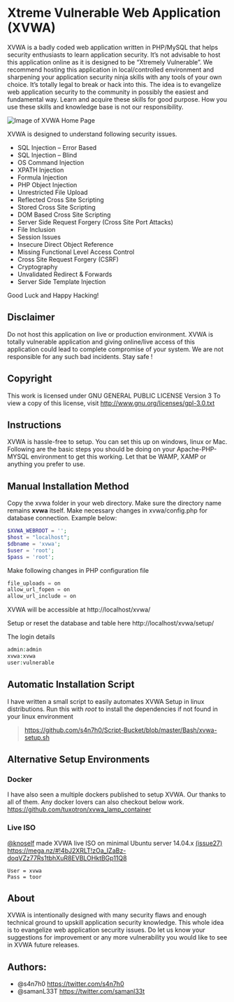 Xtreme Vulnerable Web Application (XVWA) 
=========================================
XVWA is a badly coded web application written in PHP/MySQL that helps security enthusiasts to learn application security.  It’s not advisable to host this application online as it is designed to be “Xtremely Vulnerable”. We recommend hosting this application in local/controlled environment and sharpening your application security ninja skills with any tools of your own choice. It’s totally legal to break or hack into this. The idea is to evangelize web application security to the community in possibly the easiest and fundamental way. Learn and acquire these skills for good purpose. How you use these skills and knowledge base is not our responsibility. 


![Image of XVWA Home Page](https://pbs.twimg.com/media/CWsFq1SVEAACsCh.png) 


XVWA is designed to understand following security issues. 

+ SQL Injection – Error Based 
+ SQL Injection – Blind
+ OS Command Injection
+ XPATH Injection 
+ Formula Injection
+ PHP Object Injection 
+ Unrestricted File Upload
+ Reflected Cross Site Scripting 
+ Stored Cross Site Scripting 
+ DOM Based Cross Site Scripting 
+ Server Side Request Forgery (Cross Site Port Attacks) 
+ File Inclusion 
+ Session Issues 
+ Insecure Direct Object Reference 
+ Missing Functional Level Access Control 
+ Cross Site Request Forgery (CSRF)
+ Cryptography 
+ Unvalidated Redirect & Forwards
+ Server Side Template Injection

Good Luck and Happy Hacking!

## Disclaimer 

Do not host this application on live or production environment. XVWA is totally vulnerable application and giving online/live access of this application could lead to complete compromise of your system. We are not responsible for any such bad incidents. Stay safe ! 

## Copyright
This work is licensed under GNU GENERAL PUBLIC LICENSE Version 3
To view a copy of this license, visit http://www.gnu.org/licenses/gpl-3.0.txt


## Instructions 
XVWA is hassle-free to setup. You can set this up on windows, linux or Mac. Following are the basic steps you should be doing on your Apache-PHP-MYSQL environment to get this working.  Let that be WAMP, XAMP or anything you prefer to use. 

## Manual Installation Method

Copy the xvwa folder in your web directory. Make sure the directory name remains **xvwa** itself. Make necessary changes in xvwa/config.php for database connection. Example below: 

```php
$XVWA_WEBROOT = '';  
$host = "localhost"; 
$dbname = 'xvwa';  
$user = 'root'; 
$pass = 'root';
```

Make following changes in PHP configuration file

```php
file_uploads = on 
allow_url_fopen = on 
allow_url_include = on 
```

XVWA will be accessible at http://localhost/xvwa/

Setup or reset the database and table here http://localhost/xvwa/setup/

The login details

```php
admin:admin
xvwa:xvwa
user:vulnerable
```

## Automatic Installation Script
I have written a small script to easily automates XVWA Setup in linux distributions. Run this with *root* to install the dependencies if not found in your linux environment
>https://github.com/s4n7h0/Script-Bucket/blob/master/Bash/xvwa-setup.sh 

## Alternative Setup Environments
### Docker 
I have also seen a multiple dockers published to setup XVWA. Our thanks to all of them. Any docker lovers can also checkout below work. https://github.com/tuxotron/xvwa_lamp_container 
### Live ISO 
[@knoself](https://twitter.com/knoself) made XVWA live ISO on minimal Ubuntu server 14.04.x [(issue27)](https://github.com/s4n7h0/xvwa/issues/27)
https://mega.nz/#!4bJ2XRLT!zOa_IZaBz-doqVZz77Rs1tbhXuR8EVBLOHktBGp11Q8 
```
User = xvwa
Pass = toor
```

## About 
XVWA is intentionally designed with many security flaws and enough technical ground to upskill application security knowledge. This whole idea is to evangelize web application security issues. Do let us know your suggestions for improvement or any more vulnerability you would like to see in XVWA future releases. 

## Authors:
- @s4n7h0 https://twitter.com/s4n7h0
- @samanL33T https://twitter.com/samanl33t 
